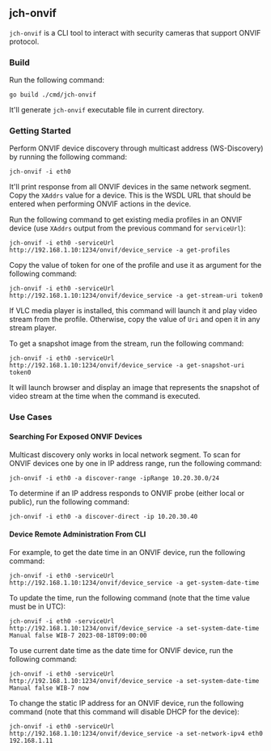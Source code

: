## jch-onvif

`jch-onvif` is a CLI tool to interact with security cameras that support ONVIF protocol.

### Build

Run the following command:

```
go build ./cmd/jch-onvif
```

It'll generate `jch-onvif` executable file in current directory.

### Getting Started

Perform ONVIF device discovery through multicast address (WS-Discovery) by running the following command:

```
jch-onvif -i eth0
```

It'll print response from all ONVIF devices in the same network segment.  Copy the `XAddrs` value for a device.  This is
the WSDL URL that should be entered when performing ONVIF actions in the device. 

Run the following command to get existing media profiles in an ONVIF device (use `XAddrs` output from the previous command for `serviceUrl`):

```
jch-onvif -i eth0 -serviceUrl http://192.168.1.10:1234/onvif/device_service -a get-profiles
```

Copy the value of token for one of the profile and use it as argument for the following command:

```
jch-onvif -i eth0 -serviceUrl http://192.168.1.10:1234/onvif/device_service -a get-stream-uri token0
```

If VLC media player is installed, this command will launch it and play video stream from the profile.  Otherwise, copy the value
of `Uri` and open it in any stream player.

To get a snapshot image from the stream, run the following command:

```
jch-onvif -i eth0 -serviceUrl http://192.168.1.10:1234/onvif/device_service -a get-snapshot-uri token0
```

It will launch browser and display an image that represents the snapshot of video stream at the time when the command is executed.

### Use Cases

#### Searching For Exposed ONVIF Devices

Multicast discovery only works in local network segment.  To scan for ONVIF devices one by one in IP address range, run the following command:

```
jch-onvif -i eth0 -a discover-range -ipRange 10.20.30.0/24
```

To determine if an IP address responds to ONVIF probe (either local or public), run the following command:

```
jch-onvif -i eth0 -a discover-direct -ip 10.20.30.40
```

#### Device Remote Administration From CLI

For example, to get the date time in an ONVIF device, run the following command:

```
jch-onvif -i eth0 -serviceUrl http://192.168.1.10:1234/onvif/device_service -a get-system-date-time 
```

To update the time, run the following command (note that the time value must be in UTC):

```
jch-onvif -i eth0 -serviceUrl http://192.168.1.10:1234/onvif/device_service -a set-system-date-time Manual false WIB-7 2023-08-18T09:00:00
```

To use current date time as the date time for ONVIF device, run the following command:

```
jch-onvif -i eth0 -serviceUrl http://192.168.1.10:1234/onvif/device_service -a set-system-date-time Manual false WIB-7 now
```

To change the static IP address for an ONVIF device, run the following command (note that this command will disable DHCP for the device):

```
jch-onvif -i eth0 -serviceUrl http://192.168.1.10:1234/onvif/device_service -a set-network-ipv4 eth0 192.168.1.11
```

